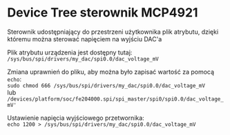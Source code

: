 # Device Tree sterownik MCP4921
Sterownik udostępniający do przestrzeni użytkownika plik atrybutu, dzięki któremu można sterować napięciem na wyjściu DAC'a

Plik atrybutu urządzenia jest dostępny tutaj:   
`/sys/bus/spi/drivers/my_dac/spi0.0/dac_voltage_mV`

Zmiana uprawnień do pliku, aby można było zapisać wartość za pomocą `echo`:   
`sudo chmod 666 /sys/bus/spi/drivers/my_dac/spi0.0/dac_voltage_mV`   
lub   
`/devices/platform/soc/fe204000.spi/spi_master/spi0/spi0.0/dac_voltage_mV'`

Ustawienie napięcia wyjściowego przetwornika:   
`echo 1200 > /sys/bus/spi/drivers/my_dac/spi0.0/dac_voltage_mV`